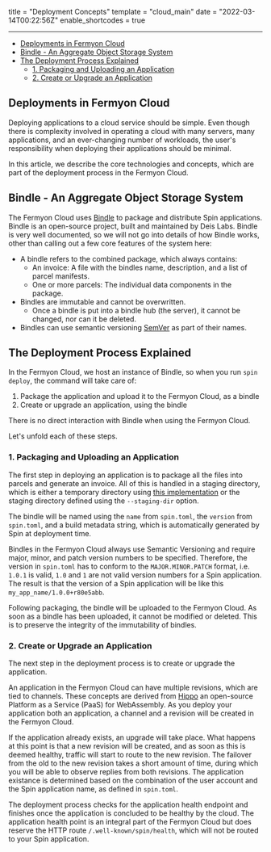 title = "Deployment Concepts"
template = "cloud_main"
date = "2022-03-14T00:22:56Z"
enable_shortcodes = true

---

- [Deployments in Fermyon Cloud](#deployments-in-fermyon-cloud)
- [Bindle - An Aggregate Object Storage System](#bindle---an-aggregate-object-storage-system)
- [The Deployment Process Explained](#the-deployment-process-explained)
  - [1. Packaging and Uploading an Application](#1-packaging-and-uploading-an-application)
  - [2. Create or Upgrade an Application](#2-create-or-upgrade-an-application)

## Deployments in Fermyon Cloud

Deploying applications to a cloud service should be simple. Even though there is complexity involved in operating a cloud with many servers, many applications, and an ever-changing number of workloads, the user's responsibility when deploying their applications should be minimal.

In this article, we describe the core technologies and concepts, which are part of the deployment process in the Fermyon Cloud.

## Bindle - An Aggregate Object Storage System

The Fermyon Cloud uses [Bindle](https://github.com/deislabs/bindle) to package and distribute Spin applications. Bindle is an open-source project, built and maintained by Deis Labs. Bindle is very well documented, so we will not go into details of how Bindle works, other than calling out a few core features of the system here:

- A bindle refers to the combined package, which always contains:
  - An invoice: A file with the bindles name, description, and a list of parcel manifests.
  - One or more parcels: The individual data components in the package.
- Bindles are immutable and cannot be overwritten.
  - Once a bindle is put into a bindle hub (the server), it cannot be changed, nor can it be deleted.
- Bindles can use semantic versioning [SemVer](www.semver.org) as part of their names.

## The Deployment Process Explained

In the Fermyon Cloud, we host an instance of Bindle, so when you run `spin deploy`, the command will take care of:
1. Package the application and upload it to the Fermyon Cloud, as a bindle
2. Create or upgrade an application, using the bindle

There is no direct interaction with Bindle when using the Fermyon Cloud.

Let's unfold each of these steps.

### 1. Packaging and Uploading an Application

The first step in deploying an application is to package all the files into parcels and generate an invoice.  All of this is handled in a staging directory, which is either a temporary directory using [this implementation](https://doc.rust-lang.org/std/env/fn.temp_dir.html#platform-specific-behavior) or the staging directory defined using the `--staging-dir` option.

The bindle will be named using the `name` from `spin.toml`, the `version` from `spin.toml`, and a build metadata string, which is automatically generated by Spin at deployment time.

Bindles in the Fermyon Cloud always use Semantic Versioning and require major, minor, and patch version numbers to be specified. Therefore, the version in `spin.toml` has to conform to the `MAJOR.MINOR.PATCH` format, i.e. `1.0.1` is valid, `1.0` and `1` are not valid version numbers for a Spin application. The result is that the version of a Spin application will be like this `my_app_name/1.0.0+r80e5abb`.

Following packaging, the bindle will be uploaded to the Fermyon Cloud. As soon as a bindle has been uploaded, it cannot be modified or deleted. This is to preserve the integrity of the immutability of bindles.

### 2. Create or Upgrade an Application

The next step in the deployment process is to create or upgrade the application.

An application in the Fermyon Cloud can have multiple revisions, which are tied to channels. These concepts are derived from [Hippo](https://docs.hippofactory.dev/) an open-source Platform as a Service (PaaS) for WebAssembly. As you deploy your application both an application, a channel and a revision will be created in the Fermyon Cloud.

If the application already exists, an upgrade will take place. What happens at this point is that a new revision will be created, and as soon as this is deemed healthy, traffic will start to route to the new revision. The failover from the old to the new revision takes a short amount of time, during which you will be able to observe replies from both revisions. The application existance is determined based on the combination of the user account and the Spin application name, as defined in `spin.toml`.

The deployment process checks for the application health endpoint and finishes once the application is concluded to be healthy by the cloud. The application health point is an integral part of the Fermyon Cloud but does reserve the HTTP route `/.well-known/spin/health`, which will not be routed to your Spin application.
